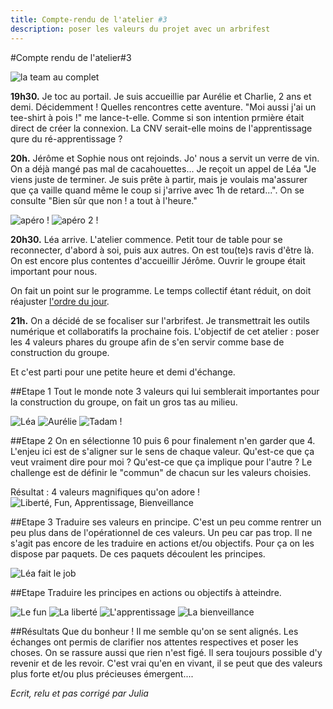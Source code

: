 ```yaml
---
title: Compte-rendu de l'atelier #3
description: poser les valeurs du projet avec un arbrifest
---
```

#Compte rendu de l'atelier#3

![la team au complet](https://github.com/cnvpoilsauxpieds/documentation/blob/master/media/atelier-3/selfie-collectif.jpg)

**19h30.** Je toc au portail. Je suis accueillie par Aurélie et Charlie, 2 ans et demi. Décidemment ! Quelles rencontres cette aventure.
"Moi aussi j'ai un tee-shirt à pois !" me lance-t-elle. Comme si son intention prmière était direct de créer la connexion. La CNV serait-elle moins de l'apprentissage qure du ré-apprentissage ?

**20h.**  Jérôme et Sophie nous ont rejoinds. Jo' nous a servit un verre de vin. On a déjà mangé pas mal de cacahouettes... Je reçoit un appel de Léa "Je viens juste de terminer. Je suis prête à partir, mais je voulais ma'assurer que ça vaille quand même le coup si j'arrive avec 1h de retard...". On se consulte "Bien sûr que non ! a tout à l'heure."

![apéro !](https://github.com/cnvpoilsauxpieds/documentation/blob/master/media/atelier-3/apero-1.jpg)
![apéro 2 !](https://github.com/cnvpoilsauxpieds/documentation/blob/master/media/atelier-3/apero-2.jpg)

**20h30.** Léa arrive. L'atelier commence.
Petit tour de table pour se reconnecter, d'abord à soi, puis aux autres. On est tou(te)s ravis d'être là. On est encore plus contentes d'accueillir Jérôme. Ouvrir le groupe était important pour nous.

On fait un point sur le programme. Le temps collectif étant réduit, on doit réajuster [l'ordre du jour](https://mensuel.framapad.org/p/ordredujouratelier3).

**21h.** On a décidé de se focaliser sur l'arbrifest. Je transmettrait les outils numérique et collaboratifs la prochaine fois. L'objectif de cet atelier : poser les 4 valeurs phares du groupe afin de s'en servir comme base de construction du groupe.

Et c'est parti pour une petite heure et demi d'échange.

##Etape 1
Tout le monde note 3 valeurs qui lui semblerait importantes pour la construction du groupe, on fait un gros tas au milieu.

![Léa](https://github.com/cnvpoilsauxpieds/documentation/blob/master/media/atelier-3/post-it-2.jpg)
![Aurélie](https://github.com/cnvpoilsauxpieds/documentation/blob/master/media/atelier-3/groupe4.jpg)
![Tadam !](https://github.com/cnvpoilsauxpieds/documentation/blob/master/media/atelier-3/post-it.jpg)

##Etape 2
On en sélectionne 10 puis 6 pour finalement n'en garder que 4. L'enjeu ici est de s'aligner sur le sens de chaque valeur. Qu'est-ce que ça veut vraiment dire pour moi ? Qu'est-ce que ça implique pour l'autre ? Le challenge est de définir le "commun" de chacun sur les valeurs choisies.

Résultat : 4 valeurs magnifiques qu'on adore !
![Liberté, Fun, Apprentissage, Bienveillance](https://github.com/cnvpoilsauxpieds/documentation/blob/master/media/atelier-3/post-it-4.jpg)

##Etape 3
Traduire ses valeurs en principe. C'est un peu comme rentrer un peu plus dans de l'opérationnel de ces valeurs. Un peu car pas trop. Il ne s'agit pas encore de les traduire en actions et/ou objectifs. Pour ça on les dispose par paquets. De ces paquets découlent les principes.

![Léa fait le job](https://github.com/cnvpoilsauxpieds/documentation/blob/master/media/atelier-3/arbrifest-1.jpg)

##Etape
Traduire les principes en actions ou objectifs à atteindre.

![Le fun](https://github.com/cnvpoilsauxpieds/documentation/blob/master/media/atelier-3/le-fun.JPG)
![La liberté](https://github.com/cnvpoilsauxpieds/documentation/blob/master/media/atelier-3/la-liberte.jpg)
![L'apprentissage](https://github.com/cnvpoilsauxpieds/documentation/blob/master/media/atelier-3/l-apprentissage.jpg)
![La bienveillance](https://github.com/cnvpoilsauxpieds/documentation/blob/master/media/atelier-3/la-bienveillance.jpg)

##Résultats
Que du bonheur ! Il me semble qu'on se sent alignés. Les échanges ont permis de clarifier nos attentes respectives et poser les choses. On se rassure aussi que rien n'est figé. Il sera toujours possible d'y revenir et de les revoir. C'est vrai qu'en en vivant, il se peut que des valeurs plus forte et/ou plus précieuses émergent....


*Ecrit, relu et pas corrigé par Julia*
